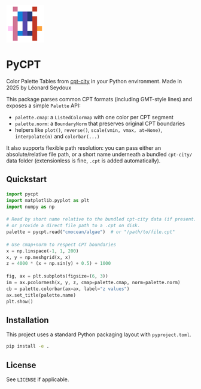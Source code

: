 
<img src="logo/logo.gif" alt="pycpt logo" width="100"/>

# PyCPT

Color Palette Tables from <a href="http://seaviewsensing.com/pub/cpt-city/" target="_blank">cpt-city</a> in your Python environment.
Made in 2025 by Léonard Seydoux</p>


This package parses common CPT formats (including GMT-style lines) and exposes a simple `Palette` API:
- `palette.cmap`: a `ListedColormap` with one color per CPT segment
- `palette.norm`: a `BoundaryNorm` that preserves original CPT boundaries
- helpers like `plot()`, `reverse()`, `scale(vmin, vmax, at=None)`, `interpolate(n)` and `colorbar(...)`

It also supports flexible path resolution: you can pass either an absolute/relative file path, or a short name underneath a bundled `cpt-city/` data folder (extensionless is fine, `.cpt` is added automatically).

## Quickstart

```python
import pycpt
import matplotlib.pyplot as plt
import numpy as np

# Read by short name relative to the bundled cpt-city data (if present),
# or provide a direct file path to a .cpt on disk.
palette = pycpt.read("cmocean/algae")  # or "/path/to/file.cpt"

# Use cmap+norm to respect CPT boundaries
x = np.linspace(-1, 1, 200)
x, y = np.meshgrid(x, x)
z = 4000 * (x + np.sin(y) + 0.5) + 1000

fig, ax = plt.subplots(figsize=(6, 3))
im = ax.pcolormesh(x, y, z, cmap=palette.cmap, norm=palette.norm)
cb = palette.colorbar(ax=ax, label="z values")
ax.set_title(palette.name)
plt.show()
```

## Installation

This project uses a standard Python packaging layout with `pyproject.toml`.

```bash
pip install -e .
```

## License

See `LICENSE` if applicable.
